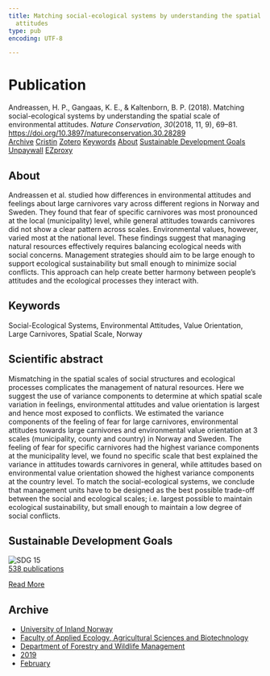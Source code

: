```yaml
---
title: Matching social-ecological systems by understanding the spatial scale of environmental
  attitudes
type: pub
encoding: UTF-8

---
```

<h1>Publication</h1>
<article id="csl-bib-container-C9PAYAKP" class="csl-bib-container">
  <div class="csl-bib-body"> <div class="csl-entry">Andreassen, H. P., Gangaas, K. E., &#38; Kaltenborn, B. P. (2018). Matching social-ecological systems by understanding the spatial scale of environmental attitudes. <i>Nature Conservation</i>, <i>30</i>(2018, 11, 9), 69–81. <a href="https://doi.org/10.3897/natureconservation.30.28289">https://doi.org/10.3897/natureconservation.30.28289</a></div> </div>
  <div class="csl-bib-buttons">
    <a href="#taxonomy-article-C9PAYAKP" alt="archive" class="csl-bib-button">Archive</a>
    <a href="https://app.cristin.no/results/show.jsf?id=1676785" alt="Cristin" class="csl-bib-button">Cristin</a>
    <a href="http://zotero.org/groups/5881554/items/C9PAYAKP" alt="Zotero" class="csl-bib-button">Zotero</a>
    <a href="#keywords-article-C9PAYAKP" alt="keywords" class="csl-bib-button">Keywords</a>
    <a href="#about-article-C9PAYAKP" alt="about_pub" class="csl-bib-button">About</a>
    <a href="#sdg-article-C9PAYAKP" alt="sdg" class="csl-bib-button">Sustainable Development Goals</a>
    <a href="https://natureconservation.pensoft.net/article/28289/download/pdf/" alt="Unpaywall" class="csl-bib-button">Unpaywall</a>
    <a href="https://natureconservation.pensoft.net/article/28289/download/pdf/" alt="EZproxy" class="csl-bib-button">EZproxy</a>
  </div>
  <div id="csl-bib-meta-container-C9PAYAKP"></div>
</article>
<div id="csl-bib-meta-C9PAYAKP" class="csl-bib-meta">
  <article id="about-article-C9PAYAKP" class="about_pub-article">
    <h1>About</h1>
    Andreassen et al. studied how differences in environmental attitudes and feelings about large carnivores vary across different regions in Norway and Sweden. They found that fear of specific carnivores was most pronounced at the local (municipality) level, while general attitudes towards carnivores did not show a clear pattern across scales. Environmental values, however, varied most at the national level. These findings suggest that managing natural resources effectively requires balancing ecological needs with social concerns. Management strategies should aim to be large enough to support ecological sustainability but small enough to minimize social conflicts. This approach can help create better harmony between people’s attitudes and the ecological processes they interact with.
  </article>
  <article id="keywords-article-C9PAYAKP" class="keywords-article">
    <h1>Keywords</h1>
    Social-Ecological Systems, Environmental Attitudes, Value Orientation, Large Carnivores, Spatial Scale, Norway
  </article>
  <article id="abstract-article-C9PAYAKP" class="abstract-article">
    <h1>Scientific abstract</h1>
    Mismatching in the spatial scales of social structures and ecological processes complicates the management of natural resources. Here we suggest the use of variance components to determine at which spatial scale variation in feelings, environmental attitudes and value orientation is largest and hence most exposed to conflicts. We estimated the variance components of the feeling of fear for large carnivores, environmental attitudes towards large carnivores and environmental value orientation at 3 scales (municipality, county and country) in Norway and Sweden. The feeling of fear for specific carnivores had the highest variance components at the municipality level, we found no specific scale that best explained the variance in attitudes towards carnivores in general, while attitudes based on environmental value orientation showed the highest variance components at the country level. To match the social-ecological systems, we conclude that management units have to be designed as the best possible trade-off between the social and ecological scales; i.e. largest possible to maintain ecological sustainability, but small enough to maintain a low degree of social conflicts.
  </article>
  <article id="sdg-article-C9PAYAKP" class="sdg-article">
    <h1>Sustainable Development Goals</h1>
    <div class="sdg-container"><div id="sdg15" class="sdg">
        <img src="{{< params subfolder >}}images/sdg/sdg15_en.png" class="image" alt="SDG 15">
        <div class="sdg-overlay">
          <a href="{{< params subfolder >}}en/archive/?sdg=15#archive" class="sdg-publication-count"><span>538</span> publications</a>
          <p><a href="https://sdgs.un.org/goals/goal15" class="sdg-read-more">Read More</a></p>
        </div>
      </div></div>
  </article>
  <article id="taxonomy-article-C9PAYAKP" class="taxonomy-article">
    <h1>Archive</h1>
    <ul>
      <li><a href="{{< params subfolder >}}en/archive/?key=3DCRN523">University of Inland Norway</a></li>
      <li><a href="{{< params subfolder >}}en/archive/?key=T77LXH6D">Faculty of Applied Ecology, Agricultural Sciences and Biotechnology</a></li>
      <li><a href="{{< params subfolder >}}en/archive/?key=7TRARPE3">Department of Forestry and Wildlife Management</a></li>
      <li><a href="{{< params subfolder >}}en/archive/?key=MXEW8QDW">2019</a></li>
      <li><a href="{{< params subfolder >}}en/archive/?key=QPS882AU">February</a></li>
    </ul>
  </article>
</div>
